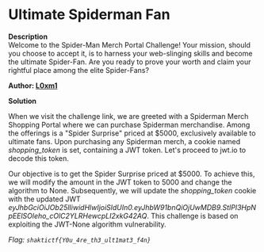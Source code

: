 # Ultimate Spiderman Fan


**Description**
  <br>
  Welcome to the Spider-Man Merch Portal Challenge! Your mission, should you choose to accept it, is to harness your web-slinging skills and become the ultimate Spider-Fan. Are you ready to prove your worth and claim your rightful place among the elite Spider-Fans? 
<br>

**Author:  [L0xm1](https://twitter.com/L0xm1_07)**

**Solution**
<br> 

When we visit the challenge link, we are greeted with a Spiderman Merch Shopping Portal where we can purchase Spiderman merchandise. Among the offerings is a "Spider Surprise" priced at $5000, exclusively available to ultimate fans. Upon purchasing any Spiderman merch, a cookie named *shopping_token* is set, containing a JWT token. Let's proceed to jwt.io to decode this token.

Our objective is to get the Spider Surprise priced at $5000. To achieve this, we will modify the amount in the JWT token to 5000 and change the algorithm to None. Subsequently, we will update the *shopping_token* cookie with the updated JWT *eyJhbGciOiJOb25lIiwidHlwIjoiSldUIn0.eyJhbW91bnQiOjUwMDB9.StIPl3HpNpEElSOleho_cOlC2YLRHewcpLI2xkG42AQ*. This challenge is based on exploiting the JWT-None algorithm vulnerability.



*Flag: `shaktictf{Y0u_4re_th3_ult1mat3_f4n}`*  

